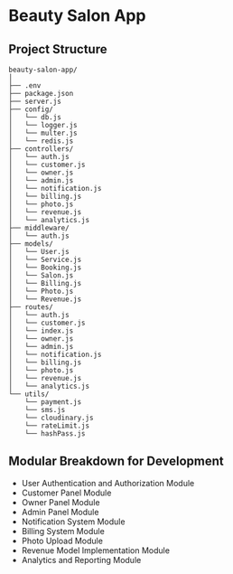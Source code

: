 # Beauty Salon App
## Project Structure

```
beauty-salon-app/
│
├── .env
├── package.json
├── server.js
├── config/
│   └── db.js
│   └── logger.js
│   └── multer.js
│   └── redis.js
├── controllers/
│   └── auth.js
│   └── customer.js
│   └── owner.js
│   └── admin.js
│   └── notification.js
│   └── billing.js
│   └── photo.js
│   └── revenue.js
│   └── analytics.js
├── middleware/
│   └── auth.js
├── models/
│   └── User.js
│   └── Service.js
│   └── Booking.js
│   └── Salon.js
│   └── Billing.js
│   └── Photo.js
│   └── Revenue.js
├── routes/
│   └── auth.js
│   └── customer.js
│   └── index.js
│   └── owner.js
│   └── admin.js
│   └── notification.js
│   └── billing.js
│   └── photo.js
│   └── revenue.js
│   └── analytics.js
└── utils/
    └── payment.js
    └── sms.js
    └── cloudinary.js
    └── rateLimit.js
    └── hashPass.js
```
## Modular Breakdown for Development
- User Authentication and Authorization Module
- Customer Panel Module
- Owner Panel Module
- Admin Panel Module
- Notification System Module
- Billing System Module
- Photo Upload Module
- Revenue Model Implementation Module
- Analytics and Reporting Module

